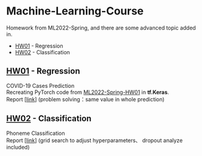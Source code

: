 # Machine-Learning-Course
Homework from  ML2022-Spring, and there are some advanced topic added in.
- [HW01](#HW01) - Regression
- [HW02](#HW02) - Classification

## <div id='HW01'>[HW01](HW01) - Regression</div>
COVID-19 Cases Prediction<br>
Recreating PyTorch code from [ML2022-Spring-HW01](https://github.com/virginiakm1988/ML2022-Spring/blob/main/HW01/HW01.ipynb) in **tf.Keras**.<br>
Report [[link](HW01/report.md)] (problem solving：same value in whole prediction)

## <div id='HW02'>[HW02](HW02) - Classification</div>
Phoneme Classification<br>
Report [[link](HW02/report.md)] (grid search to adjust hyperparameters、 dropout analyze included)
